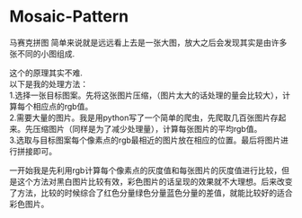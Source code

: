 # Mosaic-Pattern
马赛克拼图 简单来说就是远远看上去是一张大图，放大之后会发现其实是由许多张不同的小图组成.

这个的原理其实不难.  
以下是我的处理方法：  
1.选择一张目标图案。先将这张图片压缩，（图片太大的话处理的量会比较大），计算每个相应点的rgb值。  
2.需要大量的图片。我是用python写了一个简单的爬虫，先爬取几百张图片存起来。先压缩图片（同样是为了减少处理量），计算每张图片的平均rgb值。    
3.选取与目标图案每个像素点的rgb最相近的图片放在相应的位置。最后将图片进行拼接即可。  

一开始我是先利用rgb计算每个像素点的灰度值和每张图片的灰度值进行比较，但是这个方法对黑白图片比较有效，彩色图片的话呈现的效果就不大理想。后来改变了方法，比较的时候综合了红色分量绿色分量蓝色分量的差值，就能比较好的适合彩色图片。
